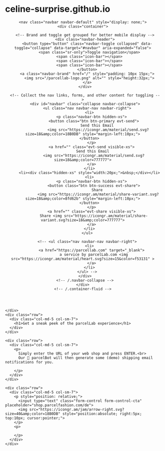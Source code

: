# celine-surprise.github.io

<html><head><style type="text/css">.swal-icon--error{border-color:#f27474;-webkit-animation:animateErrorIcon .5s;animation:animateErrorIcon .5s}.swal-icon--error__x-mark{position:relative;display:block;-webkit-animation:animateXMark .5s;animation:animateXMark .5s}.swal-icon--error__line{position:absolute;height:5px;width:47px;background-color:#f27474;display:block;top:37px;border-radius:2px}.swal-icon--error__line--left{-webkit-transform:rotate(45deg);transform:rotate(45deg);left:17px}.swal-icon--error__line--right{-webkit-transform:rotate(-45deg);transform:rotate(-45deg);right:16px}@-webkit-keyframes animateErrorIcon{0%{-webkit-transform:rotateX(100deg);transform:rotateX(100deg);opacity:0}to{-webkit-transform:rotateX(0deg);transform:rotateX(0deg);opacity:1}}@keyframes animateErrorIcon{0%{-webkit-transform:rotateX(100deg);transform:rotateX(100deg);opacity:0}to{-webkit-transform:rotateX(0deg);transform:rotateX(0deg);opacity:1}}@-webkit-keyframes animateXMark{0%{-webkit-transform:scale(.4);transform:scale(.4);margin-top:26px;opacity:0}50%{-webkit-transform:scale(.4);transform:scale(.4);margin-top:26px;opacity:0}80%{-webkit-transform:scale(1.15);transform:scale(1.15);margin-top:-6px}to{-webkit-transform:scale(1);transform:scale(1);margin-top:0;opacity:1}}@keyframes animateXMark{0%{-webkit-transform:scale(.4);transform:scale(.4);margin-top:26px;opacity:0}50%{-webkit-transform:scale(.4);transform:scale(.4);margin-top:26px;opacity:0}80%{-webkit-transform:scale(1.15);transform:scale(1.15);margin-top:-6px}to{-webkit-transform:scale(1);transform:scale(1);margin-top:0;opacity:1}}.swal-icon--warning{border-color:#f8bb86;-webkit-animation:pulseWarning .75s infinite alternate;animation:pulseWarning .75s infinite alternate}.swal-icon--warning__body{width:5px;height:47px;top:10px;border-radius:2px;margin-left:-2px}.swal-icon--warning__body,.swal-icon--warning__dot{position:absolute;left:50%;background-color:#f8bb86}.swal-icon--warning__dot{width:7px;height:7px;border-radius:50%;margin-left:-4px;bottom:-11px}@-webkit-keyframes pulseWarning{0%{border-color:#f8d486}to{border-color:#f8bb86}}@keyframes pulseWarning{0%{border-color:#f8d486}to{border-color:#f8bb86}}.swal-icon--success{border-color:#a5dc86}.swal-icon--success:after,.swal-icon--success:before{content:"";border-radius:50%;position:absolute;width:60px;height:120px;background:#fff;-webkit-transform:rotate(45deg);transform:rotate(45deg)}.swal-icon--success:before{border-radius:120px 0 0 120px;top:-7px;left:-33px;-webkit-transform:rotate(-45deg);transform:rotate(-45deg);-webkit-transform-origin:60px 60px;transform-origin:60px 60px}.swal-icon--success:after{border-radius:0 120px 120px 0;top:-11px;left:30px;-webkit-transform:rotate(-45deg);transform:rotate(-45deg);-webkit-transform-origin:0 60px;transform-origin:0 60px;-webkit-animation:rotatePlaceholder 4.25s ease-in;animation:rotatePlaceholder 4.25s ease-in}.swal-icon--success__ring{width:80px;height:80px;border:4px solid hsla(98,55%,69%,.2);border-radius:50%;box-sizing:content-box;position:absolute;left:-4px;top:-4px;z-index:2}.swal-icon--success__hide-corners{width:5px;height:90px;background-color:#fff;padding:1px;position:absolute;left:28px;top:8px;z-index:1;-webkit-transform:rotate(-45deg);transform:rotate(-45deg)}.swal-icon--success__line{height:5px;background-color:#a5dc86;display:block;border-radius:2px;position:absolute;z-index:2}.swal-icon--success__line--tip{width:25px;left:14px;top:46px;-webkit-transform:rotate(45deg);transform:rotate(45deg);-webkit-animation:animateSuccessTip .75s;animation:animateSuccessTip .75s}.swal-icon--success__line--long{width:47px;right:8px;top:38px;-webkit-transform:rotate(-45deg);transform:rotate(-45deg);-webkit-animation:animateSuccessLong .75s;animation:animateSuccessLong .75s}@-webkit-keyframes rotatePlaceholder{0%{-webkit-transform:rotate(-45deg);transform:rotate(-45deg)}5%{-webkit-transform:rotate(-45deg);transform:rotate(-45deg)}12%{-webkit-transform:rotate(-405deg);transform:rotate(-405deg)}to{-webkit-transform:rotate(-405deg);transform:rotate(-405deg)}}@keyframes rotatePlaceholder{0%{-webkit-transform:rotate(-45deg);transform:rotate(-45deg)}5%{-webkit-transform:rotate(-45deg);transform:rotate(-45deg)}12%{-webkit-transform:rotate(-405deg);transform:rotate(-405deg)}to{-webkit-transform:rotate(-405deg);transform:rotate(-405deg)}}@-webkit-keyframes animateSuccessTip{0%{width:0;left:1px;top:19px}54%{width:0;left:1px;top:19px}70%{width:50px;left:-8px;top:37px}84%{width:17px;left:21px;top:48px}to{width:25px;left:14px;top:45px}}@keyframes animateSuccessTip{0%{width:0;left:1px;top:19px}54%{width:0;left:1px;top:19px}70%{width:50px;left:-8px;top:37px}84%{width:17px;left:21px;top:48px}to{width:25px;left:14px;top:45px}}@-webkit-keyframes animateSuccessLong{0%{width:0;right:46px;top:54px}65%{width:0;right:46px;top:54px}84%{width:55px;right:0;top:35px}to{width:47px;right:8px;top:38px}}@keyframes animateSuccessLong{0%{width:0;right:46px;top:54px}65%{width:0;right:46px;top:54px}84%{width:55px;right:0;top:35px}to{width:47px;right:8px;top:38px}}.swal-icon--info{border-color:#c9dae1}.swal-icon--info:before{width:5px;height:29px;bottom:17px;border-radius:2px;margin-left:-2px}.swal-icon--info:after,.swal-icon--info:before{content:"";position:absolute;left:50%;background-color:#c9dae1}.swal-icon--info:after{width:7px;height:7px;border-radius:50%;margin-left:-3px;top:19px}.swal-icon{width:80px;height:80px;border-width:4px;border-style:solid;border-radius:50%;padding:0;position:relative;box-sizing:content-box;margin:20px auto}.swal-icon:first-child{margin-top:32px}.swal-icon--custom{width:auto;height:auto;max-width:100%;border:none;border-radius:0}.swal-icon img{max-width:100%;max-height:100%}.swal-title{color:rgba(0,0,0,.65);font-weight:600;text-transform:none;position:relative;display:block;padding:13px 16px;font-size:27px;line-height:normal;text-align:center;margin-bottom:0}.swal-title:first-child{margin-top:26px}.swal-title:not(:first-child){padding-bottom:0}.swal-title:not(:last-child){margin-bottom:13px}.swal-text{font-size:16px;position:relative;float:none;line-height:normal;vertical-align:top;text-align:left;display:inline-block;margin:0;padding:0 10px;font-weight:400;color:rgba(0,0,0,.64);max-width:calc(100% - 20px);overflow-wrap:break-word;box-sizing:border-box}.swal-text:first-child{margin-top:45px}.swal-text:last-child{margin-bottom:45px}.swal-footer{text-align:right;padding-top:13px;margin-top:13px;padding:13px 16px;border-radius:inherit;border-top-left-radius:0;border-top-right-radius:0}.swal-button-container{margin:5px;display:inline-block;position:relative}.swal-button{background-color:#7cd1f9;color:#fff;border:none;box-shadow:none;border-radius:5px;font-weight:600;font-size:14px;padding:10px 24px;margin:0;cursor:pointer}.swal-button[not:disabled]:hover{background-color:#78cbf2}.swal-button:active{background-color:#70bce0}.swal-button:focus{outline:none;box-shadow:0 0 0 1px #fff,0 0 0 3px rgba(43,114,165,.29)}.swal-button[disabled]{opacity:.5;cursor:default}.swal-button::-moz-focus-inner{border:0}.swal-button--cancel{color:#555;background-color:#efefef}.swal-button--cancel[not:disabled]:hover{background-color:#e8e8e8}.swal-button--cancel:active{background-color:#d7d7d7}.swal-button--cancel:focus{box-shadow:0 0 0 1px #fff,0 0 0 3px rgba(116,136,150,.29)}.swal-button--danger{background-color:#e64942}.swal-button--danger[not:disabled]:hover{background-color:#df4740}.swal-button--danger:active{background-color:#cf423b}.swal-button--danger:focus{box-shadow:0 0 0 1px #fff,0 0 0 3px rgba(165,43,43,.29)}.swal-content{padding:0 20px;margin-top:20px;font-size:medium}.swal-content:last-child{margin-bottom:20px}.swal-content__input,.swal-content__textarea{-webkit-appearance:none;background-color:#fff;border:none;font-size:14px;display:block;box-sizing:border-box;width:100%;border:1px solid rgba(0,0,0,.14);padding:10px 13px;border-radius:2px;transition:border-color .2s}.swal-content__input:focus,.swal-content__textarea:focus{outline:none;border-color:#6db8ff}.swal-content__textarea{resize:vertical}.swal-button--loading{color:transparent}.swal-button--loading~.swal-button__loader{opacity:1}.swal-button__loader{position:absolute;height:auto;width:43px;z-index:2;left:50%;top:50%;-webkit-transform:translateX(-50%) translateY(-50%);transform:translateX(-50%) translateY(-50%);text-align:center;pointer-events:none;opacity:0}.swal-button__loader div{display:inline-block;float:none;vertical-align:baseline;width:9px;height:9px;padding:0;border:none;margin:2px;opacity:.4;border-radius:7px;background-color:hsla(0,0%,100%,.9);transition:background .2s;-webkit-animation:swal-loading-anim 1s infinite;animation:swal-loading-anim 1s infinite}.swal-button__loader div:nth-child(3n+2){-webkit-animation-delay:.15s;animation-delay:.15s}.swal-button__loader div:nth-child(3n+3){-webkit-animation-delay:.3s;animation-delay:.3s}@-webkit-keyframes swal-loading-anim{0%{opacity:.4}20%{opacity:.4}50%{opacity:1}to{opacity:.4}}@keyframes swal-loading-anim{0%{opacity:.4}20%{opacity:.4}50%{opacity:1}to{opacity:.4}}.swal-overlay{position:fixed;top:0;bottom:0;left:0;right:0;text-align:center;font-size:0;overflow-y:auto;background-color:rgba(0,0,0,.4);z-index:10000;pointer-events:none;opacity:0;transition:opacity .3s}.swal-overlay:before{content:" ";display:inline-block;vertical-align:middle;height:100%}.swal-overlay--show-modal{opacity:1;pointer-events:auto}.swal-overlay--show-modal .swal-modal{opacity:1;pointer-events:auto;box-sizing:border-box;-webkit-animation:showSweetAlert .3s;animation:showSweetAlert .3s;will-change:transform}.swal-modal{width:478px;opacity:0;pointer-events:none;background-color:#fff;text-align:center;border-radius:5px;position:static;margin:20px auto;display:inline-block;vertical-align:middle;-webkit-transform:scale(1);transform:scale(1);-webkit-transform-origin:50% 50%;transform-origin:50% 50%;z-index:10001;transition:opacity .2s,-webkit-transform .3s;transition:transform .3s,opacity .2s;transition:transform .3s,opacity .2s,-webkit-transform .3s}@media (max-width:500px){.swal-modal{width:calc(100% - 20px)}}@-webkit-keyframes showSweetAlert{0%{-webkit-transform:scale(1);transform:scale(1)}1%{-webkit-transform:scale(.5);transform:scale(.5)}45%{-webkit-transform:scale(1.05);transform:scale(1.05)}80%{-webkit-transform:scale(.95);transform:scale(.95)}to{-webkit-transform:scale(1);transform:scale(1)}}@keyframes showSweetAlert{0%{-webkit-transform:scale(1);transform:scale(1)}1%{-webkit-transform:scale(.5);transform:scale(.5)}45%{-webkit-transform:scale(1.05);transform:scale(1.05)}80%{-webkit-transform:scale(.95);transform:scale(.95)}to{-webkit-transform:scale(1);transform:scale(1)}}</style>
  <link rel="stylesheet" type="text/css" class="__meteor-css__" href="/c26e76750998cbfa1a42c17145e1996dfaddbf43.css?meteor_css_resource=true">
<title>parcelLab | Email Wizard</title>
  <meta name="viewport" content="width=device-width, initial-scale=1.0, user-scalable=no">
  <link href="https://fonts.googleapis.com/css?family=Lato" rel="stylesheet">
  <link rel="stylesheet" href="https://use.fontawesome.com/releases/v5.1.0/css/all.css" integrity="sha384-lKuwvrZot6UHsBSfcMvOkWwlCMgc0TaWr+30HWe3a4ltaBwTZhyTEggF5tJv8tbt" crossorigin="anonymous">
  <link rel="icon" href="/favicon.ico" type="image/x-icon">
  <link rel="apple-touch-icon" href="/apple-touch-icon.png">

<script async="" src="https://static.hotjar.com/c/hotjar-948988.js?sv=6"></script><script async="" src="https://script.hotjar.com/modules-a627940c905336c0645955040907df60.js"></script><style type="text/css">iframe#_hjRemoteVarsFrame {display: none !important; width: 1px !important; height: 1px !important; opacity: 0 !important; pointer-events: none !important;}</style></head>
<body>
  <script type="text/javascript">__meteor_runtime_config__ = JSON.parse(decodeURIComponent("%7B%22meteorRelease%22%3A%22METEOR%401.7.0.3%22%2C%22meteorEnv%22%3A%7B%22NODE_ENV%22%3A%22production%22%2C%22TEST_METADATA%22%3A%22%7B%7D%22%7D%2C%22PUBLIC_SETTINGS%22%3A%7B%22email-wizard-api-url%22%3A%22https%3A%2F%2Futil.parcellab.com%2Fv1%2FemailWizard%22%7D%2C%22ROOT_URL%22%3A%22https%3A%2F%2Fwzrd.parcellab.com%22%2C%22ROOT_URL_PATH_PREFIX%22%3A%22%22%2C%22appId%22%3A%22wk6jblyx71m.ku9q8w3uxdi%22%2C%22autoupdateVersion%22%3A%22b5e726a453561e7926969521b6e8e69f28b79b0f%22%2C%22autoupdateVersionRefreshable%22%3A%226d366da68e0e78b9d30796e235fe1d468127e430%22%2C%22autoupdateVersionCordova%22%3A%22none%22%2C%22isModern%22%3Atrue%7D"))</script>

  <script type="text/javascript" src="/6d3082e761b6aa37f1bfb396b871a7b21594e381.js?meteor_js_resource=true"></script>



<!-- Hotjar Tracking Code for https://wzrd.parcellab.com/ -->
  <script>
    (function (h, o, t, j, a, r) {
      h.hj = h.hj || function () { (h.hj.q = h.hj.q || []).push(arguments) };
      h._hjSettings = { hjid: 948988, hjsv: 6 };
      a = o.getElementsByTagName('head')[0];
      r = o.createElement('script'); r.async = 1;
      r.src = t + h._hjSettings.hjid + j + h._hjSettings.hjsv;
      a.appendChild(r);
    })(window, document, 'https://static.hotjar.com/c/hotjar-', '.js?sv=');
  </script><iframe name="_hjRemoteVarsFrame" title="_hjRemoteVarsFrame" id="_hjRemoteVarsFrame" style="display: none !important; width: 1px !important; height: 1px !important; opacity: 0 !important; pointer-events: none !important;" src="https://vars.hotjar.com/rcj-da10bd4908deb9e19dfde013ec3fe4ff.html"></iframe><header>
    <nav class="navbar navbar-default" style="display: none;">
    <div class="container">

      <!-- Brand and toggle get grouped for better mobile display -->
      <div class="navbar-header">
        <button type="button" class="navbar-toggle collapsed" data-toggle="collapse" data-target="#navbar" aria-expanded="false">
          <span class="sr-only">Toggle navigation</span>
          <span class="icon-bar"></span>
          <span class="icon-bar"></span>
          <span class="icon-bar"></span>
        </button>
        <a class="navbar-brand" href="/" style="padding: 10px 15px;">
          <img src="/parcellab-logo.png" alt="" style="height:32px;">
        </a>
      </div>
  
      <!-- Collect the nav links, forms, and other content for toggling -->
      <div id="navbar" class="collapse navbar-collapse">
        <ul class="nav navbar-nav navbar-right">
          <li>
            <p class="navbar-btn hidden-xs">
              <button class="btn btn-primary evt-send">
                  Send this Email 
                  <img src="https://icongr.am/material/send.svg?size=18&amp;color=18B0DB" style="margin-left:10px;">
              </button>    
            </p>
            <a href="" class="evt-send visible-xs">
              Send this Email 
              <img src="https://icongr.am/material/send.svg?size=18&amp;color=777777">
            </a>
          </li>
          <li><div class="hidden-xs" style="width:20px;">&nbsp;</div></li>
          <li>
            <p class="navbar-btn hidden-xs">
              <button class="btn btn-success evt-share">
                  Share 
                  <img src="https://icongr.am/material/share-variant.svg?size=18&amp;color=8fd62b" style="margin-left:10px;">
              </button>    
            </p>
            <a href="" class="evt-share visible-xs">
              Share <img src="https://icongr.am/material/share-variant.svg?size=18&amp;color=777777">
            </a>
          </li>
        </ul>

        <!-- <ul class="nav navbar-nav navbar-right">
          <li>
            <a href="https://parcellab.com" target="_blank">
              a service by parcelLab.com <img src="https://icongr.am/material/heart.svg?size=15&color=f53131" >
            </a>
          </li>
        </ul> -->
      </div>
      <!-- /.navbar-collapse -->
    </div>
    <!-- /.container-fluid -->
  </nav>
  </header>
  <main>
    
  <div class="container space-top">
    <div class="row">
      
    </div>
    <div class="row">
      <div class="col-md-5 col-sm-7">
        <h1>Get a sneak peek of the parcelLab experience</h1>
      </div>
    </div>

    <div class="row">
      <div class="col-md-5 col-sm-7">
        <p>
          Simply enter the URL of your web shop and press ENTER.<br>
          Our 🤖 parcelBot will then generate some (demo) shipping email notifications for you.
          
        </p>
      </div>
    </div>

    <div class="row">
      <div class="col-md-5 col-sm-7">
        <p style="position: relative;">
          <input type="text" class="form-control form-control-cta" placeholder="shop.parcelfashion.com/de">
          <img src="https://icongr.am/jam/arrow-right.svg?size=40&amp;color=18B0DB" style="position:absolute; right:5px; top:10px; cursor:pointer;">
        </p>
        <p>
          
        </p>
      </div>
    </div>

  </div>

  </main><div id="ads"></div></body></html>
